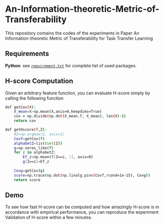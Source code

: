 # An-Information-theoretic-Metric-of-Transferability
This repository contains the codes of the experiments in Paper An Information-theoretic Metric of Transferability for Task Transfer Learning
## Requirements
**Python**: see [`requirement.txt`](https://github.com/StanfordVL/taskonomy/blob/master/taskbank/requirement.txt) for complete list of used packages.
## H-score Computation
Given an arbitrary feature function, you can evaluate H-score simply by calling the following function 
```bash
def getCov(X):
    X_mean=X-np.mean(X,axis=0,keepdims=True)
    cov = np.divide(np.dot(X_mean.T, X_mean), len(X)-1) 
    return cov

def getHscore(f,Z):
    #Z=np.argmax(Z, axis=1)
    Covf=getCov(f)
    alphabetZ=list(set(Z))
    g=np.zeros_like(f)
    for z in alphabetZ:
        Ef_z=np.mean(f[Z==z, :], axis=0)
        g[Z==z]=Ef_z
    
    Covg=getCov(g)
    score=np.trace(np.dot(np.linalg.pinv(Covf,rcond=1e-15), Covg))
    return score
```
## Demo
To see how fast H-score can be computed and how amazingly H-score is in accordance with empirical performance, you can reproduce the experiment Validation of H-score within a few minutes. 
